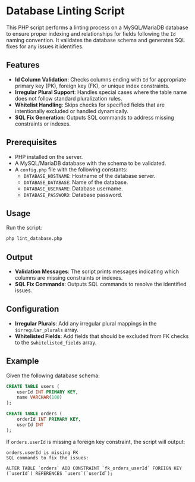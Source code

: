 # Database Linting Script

This PHP script performs a linting process on a MySQL/MariaDB database to ensure proper indexing and relationships for fields following the `Id` naming convention. It validates the database schema and generates SQL fixes for any issues it identifies.

## Features

- **Id Column Validation**: Checks columns ending with `Id` for appropriate primary key (PK), foreign key (FK), or unique index constraints.
- **Irregular Plural Support**: Handles special cases where the table name does not follow standard pluralization rules.
- **Whitelist Handling**: Skips checks for specified fields that are intentionally excluded or handled dynamically.
- **SQL Fix Generation**: Outputs SQL commands to address missing constraints or indexes.

## Prerequisites

- PHP installed on the server.
- A MySQL/MariaDB database with the schema to be validated.
- A `config.php` file with the following constants:
  - `DATABASE_HOSTNAME`: Hostname of the database server.
  - `DATABASE_DATABASE`: Name of the database.
  - `DATABASE_USERNAME`: Database username.
  - `DATABASE_PASSWORD`: Database password.

## Usage

Run the script:
```bash
php lint_database.php
```

## Output

- **Validation Messages**: The script prints messages indicating which columns are missing constraints or indexes.
- **SQL Fix Commands**: Outputs SQL commands to resolve the identified issues.

## Configuration

- **Irregular Plurals**: Add any irregular plural mappings in the `$irregular_plurals` array.
- **Whitelisted Fields**: Add fields that should be excluded from FK checks to the `$whitelisted_fields` array.

## Example

Given the following database schema:
```sql
CREATE TABLE users (
    userId INT PRIMARY KEY,
    name VARCHAR(100)
);

CREATE TABLE orders (
    orderId INT PRIMARY KEY,
    userId INT
);
```

If `orders.userId` is missing a foreign key constraint, the script will output:
```
orders.userId is missing FK
SQL commands to fix the issues:

ALTER TABLE `orders` ADD CONSTRAINT `fk_orders_userId` FOREIGN KEY (`userId`) REFERENCES `users`(`userId`);
```